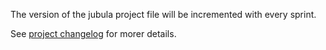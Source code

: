 The version of the jubula project file will be incremented with every sprint. 

See [project changelog](https://github.com/camunda/camunda-modeler/blob/develop/org.camunda.bpm.modeler.tests.functional/project/CHANGELOG.md) for morer details.
